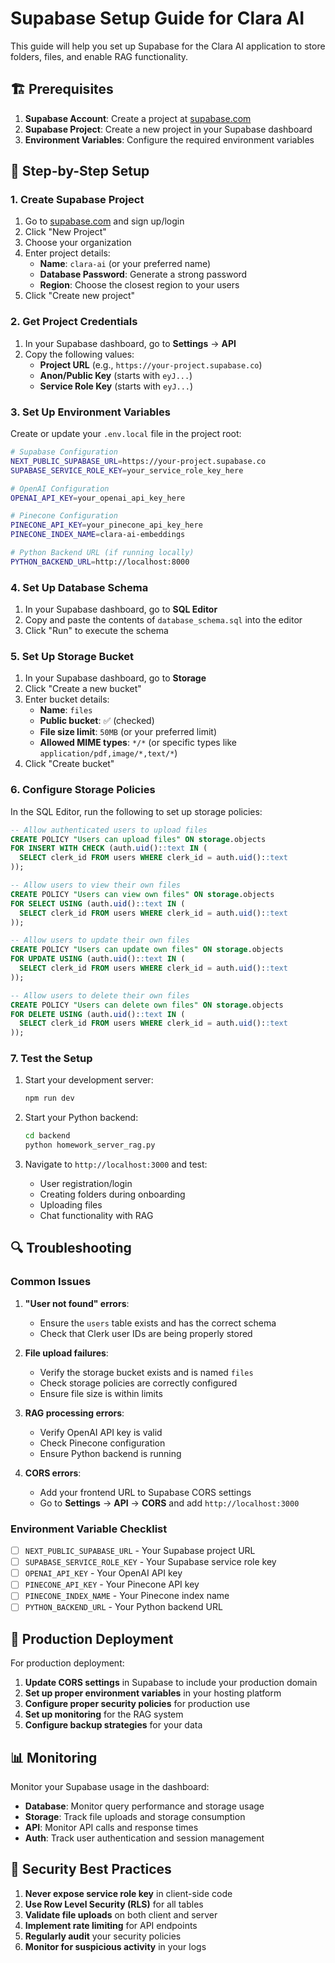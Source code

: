 # Supabase Setup Guide for Clara AI

This guide will help you set up Supabase for the Clara AI application to store folders, files, and enable RAG functionality.

## 🏗️ Prerequisites

1. **Supabase Account**: Create a project at [supabase.com](https://supabase.com)
2. **Supabase Project**: Create a new project in your Supabase dashboard
3. **Environment Variables**: Configure the required environment variables

## 🔧 Step-by-Step Setup

### 1. Create Supabase Project

1. Go to [supabase.com](https://supabase.com) and sign up/login
2. Click "New Project"
3. Choose your organization
4. Enter project details:
   - **Name**: `clara-ai` (or your preferred name)
   - **Database Password**: Generate a strong password
   - **Region**: Choose the closest region to your users
5. Click "Create new project"

### 2. Get Project Credentials

1. In your Supabase dashboard, go to **Settings** → **API**
2. Copy the following values:
   - **Project URL** (e.g., `https://your-project.supabase.co`)
   - **Anon/Public Key** (starts with `eyJ...`)
   - **Service Role Key** (starts with `eyJ...`)

### 3. Set Up Environment Variables

Create or update your `.env.local` file in the project root:

```bash
# Supabase Configuration
NEXT_PUBLIC_SUPABASE_URL=https://your-project.supabase.co
SUPABASE_SERVICE_ROLE_KEY=your_service_role_key_here

# OpenAI Configuration
OPENAI_API_KEY=your_openai_api_key_here

# Pinecone Configuration
PINECONE_API_KEY=your_pinecone_api_key_here
PINECONE_INDEX_NAME=clara-ai-embeddings

# Python Backend URL (if running locally)
PYTHON_BACKEND_URL=http://localhost:8000
```

### 4. Set Up Database Schema

1. In your Supabase dashboard, go to **SQL Editor**
2. Copy and paste the contents of `database_schema.sql` into the editor
3. Click "Run" to execute the schema

### 5. Set Up Storage Bucket

1. In your Supabase dashboard, go to **Storage**
2. Click "Create a new bucket"
3. Enter bucket details:
   - **Name**: `files`
   - **Public bucket**: ✅ (checked)
   - **File size limit**: `50MB` (or your preferred limit)
   - **Allowed MIME types**: `*/*` (or specific types like `application/pdf,image/*,text/*`)
4. Click "Create bucket"

### 6. Configure Storage Policies

In the SQL Editor, run the following to set up storage policies:

```sql
-- Allow authenticated users to upload files
CREATE POLICY "Users can upload files" ON storage.objects
FOR INSERT WITH CHECK (auth.uid()::text IN (
  SELECT clerk_id FROM users WHERE clerk_id = auth.uid()::text
));

-- Allow users to view their own files
CREATE POLICY "Users can view own files" ON storage.objects
FOR SELECT USING (auth.uid()::text IN (
  SELECT clerk_id FROM users WHERE clerk_id = auth.uid()::text
));

-- Allow users to update their own files
CREATE POLICY "Users can update own files" ON storage.objects
FOR UPDATE USING (auth.uid()::text IN (
  SELECT clerk_id FROM users WHERE clerk_id = auth.uid()::text
));

-- Allow users to delete their own files
CREATE POLICY "Users can delete own files" ON storage.objects
FOR DELETE USING (auth.uid()::text IN (
  SELECT clerk_id FROM users WHERE clerk_id = auth.uid()::text
));
```

### 7. Test the Setup

1. Start your development server:
   ```bash
   npm run dev
   ```

2. Start your Python backend:
   ```bash
   cd backend
   python homework_server_rag.py
   ```

3. Navigate to `http://localhost:3000` and test:
   - User registration/login
   - Creating folders during onboarding
   - Uploading files
   - Chat functionality with RAG

## 🔍 Troubleshooting

### Common Issues

1. **"User not found" errors**:
   - Ensure the `users` table exists and has the correct schema
   - Check that Clerk user IDs are being properly stored

2. **File upload failures**:
   - Verify the storage bucket exists and is named `files`
   - Check storage policies are correctly configured
   - Ensure file size is within limits

3. **RAG processing errors**:
   - Verify OpenAI API key is valid
   - Check Pinecone configuration
   - Ensure Python backend is running

4. **CORS errors**:
   - Add your frontend URL to Supabase CORS settings
   - Go to **Settings** → **API** → **CORS** and add `http://localhost:3000`

### Environment Variable Checklist

- [ ] `NEXT_PUBLIC_SUPABASE_URL` - Your Supabase project URL
- [ ] `SUPABASE_SERVICE_ROLE_KEY` - Your Supabase service role key
- [ ] `OPENAI_API_KEY` - Your OpenAI API key
- [ ] `PINECONE_API_KEY` - Your Pinecone API key
- [ ] `PINECONE_INDEX_NAME` - Your Pinecone index name
- [ ] `PYTHON_BACKEND_URL` - Your Python backend URL

## 🚀 Production Deployment

For production deployment:

1. **Update CORS settings** in Supabase to include your production domain
2. **Set up proper environment variables** in your hosting platform
3. **Configure proper security policies** for production use
4. **Set up monitoring** for the RAG system
5. **Configure backup strategies** for your data

## 📊 Monitoring

Monitor your Supabase usage in the dashboard:
- **Database**: Monitor query performance and storage usage
- **Storage**: Track file uploads and storage consumption
- **API**: Monitor API calls and response times
- **Auth**: Track user authentication and session management

## 🔐 Security Best Practices

1. **Never expose service role key** in client-side code
2. **Use Row Level Security (RLS)** for all tables
3. **Validate file uploads** on both client and server
4. **Implement rate limiting** for API endpoints
5. **Regularly audit** your security policies
6. **Monitor for suspicious activity** in your logs